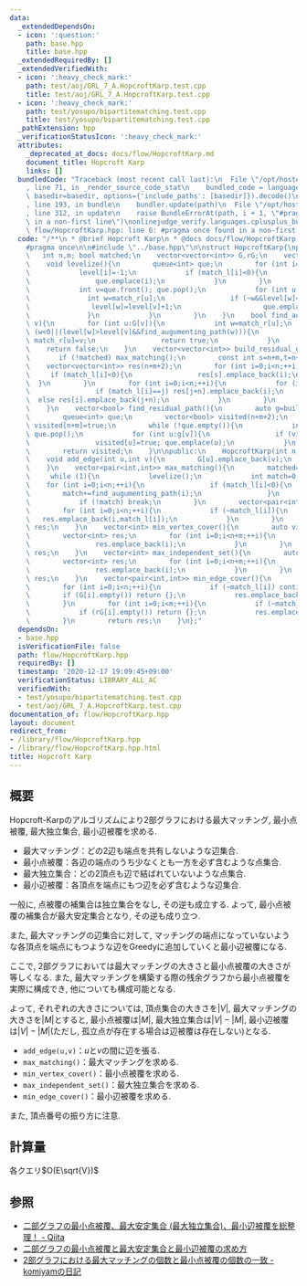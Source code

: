 ```yaml
---
data:
  _extendedDependsOn:
  - icon: ':question:'
    path: base.hpp
    title: base.hpp
  _extendedRequiredBy: []
  _extendedVerifiedWith:
  - icon: ':heavy_check_mark:'
    path: test/aoj/GRL_7_A.HopcroftKarp.test.cpp
    title: test/aoj/GRL_7_A.HopcroftKarp.test.cpp
  - icon: ':heavy_check_mark:'
    path: test/yosupo/bipartitematching.test.cpp
    title: test/yosupo/bipartitematching.test.cpp
  _pathExtension: hpp
  _verificationStatusIcon: ':heavy_check_mark:'
  attributes:
    _deprecated_at_docs: docs/flow/HopcroftKarp.md
    document_title: Hopcroft Karp
    links: []
  bundledCode: "Traceback (most recent call last):\n  File \"/opt/hostedtoolcache/Python/3.9.1/x64/lib/python3.9/site-packages/onlinejudge_verify/documentation/build.py\"\
    , line 71, in _render_source_code_stat\n    bundled_code = language.bundle(stat.path,\
    \ basedir=basedir, options={'include_paths': [basedir]}).decode()\n  File \"/opt/hostedtoolcache/Python/3.9.1/x64/lib/python3.9/site-packages/onlinejudge_verify/languages/cplusplus.py\"\
    , line 193, in bundle\n    bundler.update(path)\n  File \"/opt/hostedtoolcache/Python/3.9.1/x64/lib/python3.9/site-packages/onlinejudge_verify/languages/cplusplus_bundle.py\"\
    , line 312, in update\n    raise BundleErrorAt(path, i + 1, \"#pragma once found\
    \ in a non-first line\")\nonlinejudge_verify.languages.cplusplus_bundle.BundleErrorAt:\
    \ flow/HopcroftKarp.hpp: line 6: #pragma once found in a non-first line\n"
  code: "/**\n * @brief Hopcroft Karp\n * @docs docs/flow/HopcroftKarp.md\n */\n\n\
    #pragma once\n\n#include \"../base.hpp\"\n\nstruct HopcroftKarp{\nprivate:\n \
    \   int n,m; bool matched;\n    vector<vector<int>> G,rG;\n    vector<int> match_l,match_r,level;\n\
    \    void levelize(){\n        queue<int> que;\n        for (int i=0;i<n;++i){\n\
    \            level[i]=-1;\n            if (match_l[i]<0){\n                level[i]=0;\n\
    \                que.emplace(i);\n            }\n        }\n        while (!que.empty()){\n\
    \            int v=que.front(); que.pop();\n            for (int u:G[v]){\n  \
    \              int w=match_r[u];\n                if (~w&&level[w]<0){\n     \
    \               level[w]=level[v]+1;\n                    que.emplace(w);\n  \
    \              }\n            }\n        }\n    }\n    bool find_augumenting_path(int\
    \ v){\n        for (int u:G[v]){\n            int w=match_r[u];\n            if\
    \ (w<0||(level[w]>level[v]&&find_augumenting_path(w))){\n                match_l[v]=u;\
    \ match_r[u]=v;\n                return true;\n            }\n        }\n    \
    \    return false;\n    }\n    vector<vector<int>> build_residual_graph(){\n \
    \       if (!matched) max_matching();\n        const int s=n+m,t=n+m+1;\n    \
    \    vector<vector<int>> res(n+m+2);\n        for (int i=0;i<n;++i){\n       \
    \     if (match_l[i]<0){\n                res[s].emplace_back(i);\n          \
    \  }\n        }\n        for (int i=0;i<n;++i){\n            for (int j:G[i]){\n\
    \                if (match_l[i]==j) res[j+n].emplace_back(i);\n              \
    \  else res[i].emplace_back(j+n);\n            }\n        }\n        return res;\n\
    \    }\n    vector<bool> find_residual_path(){\n        auto g=build_residual_graph();\n\
    \        queue<int> que;\n        vector<bool> visited(n+m+2);\n        que.emplace(n+m);\
    \ visited[n+m]=true;\n        while (!que.empty()){\n            int v=que.front();\
    \ que.pop();\n            for (int u:g[v]){\n                if (visited[u]) continue;\n\
    \                visited[u]=true; que.emplace(u);\n            }\n        }\n\
    \        return visited;\n    }\n\npublic:\n    HopcroftKarp(int n,int m):n(n),m(m),G(n),rG(m),match_l(n,-1),match_r(m,-1),level(n),matched(false){}\n\
    \    void add_edge(int u,int v){\n        G[u].emplace_back(v);\n        rG[v].emplace_back(u);\n\
    \    }\n    vector<pair<int,int>> max_matching(){\n        matched=true;\n   \
    \     while (1){\n            levelize();\n            int match=0;\n        \
    \    for (int i=0;i<n;++i){\n                if (match_l[i]<0){\n            \
    \        match+=find_augumenting_path(i);\n                }\n            }\n\
    \            if (!match) break;\n        }\n        vector<pair<int,int>> res;\n\
    \        for (int i=0;i<n;++i){\n            if (~match_l[i]){\n             \
    \   res.emplace_back(i,match_l[i]);\n            }\n        }\n        return\
    \ res;\n    }\n    vector<int> min_vertex_cover(){\n        auto visited=find_residual_path();\n\
    \        vector<int> res;\n        for (int i=0;i<n+m;++i){\n            if (visited[i]^(i<n)){\n\
    \                res.emplace_back(i);\n            }\n        }\n        return\
    \ res;\n    }\n    vector<int> max_independent_set(){\n        auto visited=find_residual_path();\n\
    \        vector<int> res;\n        for (int i=0;i<n+m;++i){\n            if (visited[i]^(i>=n)){\n\
    \                res.emplace_back(i);\n            }\n        }\n        return\
    \ res;\n    }\n    vector<pair<int,int>> min_edge_cover(){\n        auto res=max_matching();\n\
    \        for (int i=0;i<n;++i){\n            if (~match_l[i]) continue;\n    \
    \        if (G[i].empty()) return {};\n            res.emplace_back(i,G[i][0]);\n\
    \        }\n        for (int i=0;i<m;++i){\n            if (~match_r[i]) continue;\n\
    \            if (rG[i].empty()) return {};\n            res.emplace_back(rG[i][0],i);\n\
    \        }\n        return res;\n    }\n};"
  dependsOn:
  - base.hpp
  isVerificationFile: false
  path: flow/HopcroftKarp.hpp
  requiredBy: []
  timestamp: '2020-12-17 19:09:45+09:00'
  verificationStatus: LIBRARY_ALL_AC
  verifiedWith:
  - test/yosupo/bipartitematching.test.cpp
  - test/aoj/GRL_7_A.HopcroftKarp.test.cpp
documentation_of: flow/HopcroftKarp.hpp
layout: document
redirect_from:
- /library/flow/HopcroftKarp.hpp
- /library/flow/HopcroftKarp.hpp.html
title: Hopcroft Karp
---
```

## 概要
Hopcroft-Karpのアルゴリズムにより2部グラフにおける最大マッチング, 最小点被覆, 最大独立集合, 最小辺被覆を求める.
- 最大マッチング：どの2辺も端点を共有しないような辺集合.
- 最小点被覆：各辺の端点のうち少なくとも一方を必ず含むような点集合.
- 最大独立集合：どの2頂点も辺で結ばれていないような点集合.
- 最小辺被覆：各頂点を端点にもつ辺を必ず含むような辺集合.

一般に, 点被覆の補集合は独立集合をなし, その逆も成立する. よって, 最小点被覆の補集合が最大安定集合となり, その逆も成り立つ.

また, 最大マッチングの辺集合に対して, マッチングの端点になっていないような各頂点を端点にもつような辺をGreedyに追加していくと最小辺被覆になる.

ここで, 2部グラフにおいては最大マッチングの大きさと最小点被覆の大きさが等しくなる. また, 最大マッチングを構築する際の残余グラフから最小点被覆を実際に構成でき, 他についても構成可能となる.

よって, それぞれの大きさについては, 頂点集合の大きさを$|V|$, 最大マッチングの大きさを$|M|$とすると, 最小点被覆は$|M|$, 最大独立集合は$|V|-|M|$, 最小辺被覆は$|V|-|M|$(ただし, 孤立点が存在する場合は辺被覆は存在しない)となる.

- `add_edge(u,v)`：$u$と$v$の間に辺を張る.
- `max_matching()`：最大マッチングを求める.
- `min_vertex_cover()`：最小点被覆を求める.
- `max_independent_set()`：最大独立集合を求める.
- `min_edge_cover()`：最小辺被覆を求める.

また, 頂点番号の振り方に注意.
## 計算量
各クエリ$O(E\sqrt{V})$

## 参照
- [二部グラフの最小点被覆、最大安定集合 (最大独立集合)、最小辺被覆を総整理！ - Qiita](https://qiita.com/drken/items/7f98315b56c95a6181a4)
- [二部グラフの最小点被覆と最大安定集合と最小辺被覆の求め方](https://www.slideshare.net/drken1215/ss-86894312)
- [2部グラフにおける最大マッチングの個数と最小点被覆の個数の一致 - komiyamの日記](https://komiyam.hatenadiary.org/entry/20110208/1297112982)